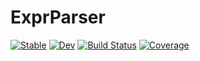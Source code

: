 # ExprParser

[![Stable](https://img.shields.io/badge/docs-stable-blue.svg)](https://bhftbootcamp.github.io/ExprParser.jl/stable/)
[![Dev](https://img.shields.io/badge/docs-dev-blue.svg)](https://bhftbootcamp.github.io/ExprParser.jl/dev/)
[![Build Status](https://github.com/bhftbootcamp/ExprParser.jl/actions/workflows/CI.yml/badge.svg?branch=master)](https://github.com/bhftbootcamp/ExprParser.jl/actions/workflows/CI.yml?query=branch%3Amaster)
[![Coverage](https://codecov.io/gh/bhftbootcamp/ExprParser.jl/branch/master/graph/badge.svg)](https://codecov.io/gh/bhftbootcamp/ExprParser.jl)
